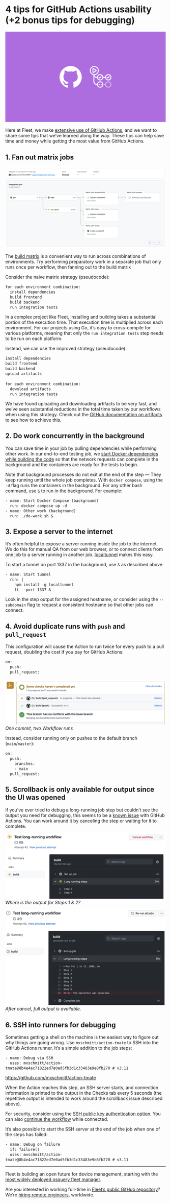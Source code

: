 # 4 tips for GitHub Actions usability (+2 bonus tips for debugging)

![4 tips for GitHub Actions usability (+2 bonus tips for debugging)](../website/assets/images/articles/4-tips-for-github-actions-usability-cover-1600x900@2x.jpg)

Here at Fleet, we make [extensive use of GitHub Actions](https://github.com/fleetdm/fleet/tree/main/.github/workflows), and we want to share some tips that we’ve learned along the way. These tips can help save time and money while getting the most value from GitHub Actions.

## 1. Fan out matrix jobs

![The build matrix](../website/assets/images/articles/4-tips-for-github-actions-usability-1-700x353@2x.png)

The [build matrix](https://docs.github.com/en/actions/using-workflows/about-workflows#using-a-build-matrix) is a convenient way to run across combinations of environments. Try performing preparatory work in a separate job that only runs once per workflow, then fanning out to the build matrix

Consider the naive matrix strategy (pseudocode):

```
for each environment combination:
  install dependencies
  build frontend
  build backend
  run integration tests
```

In a complex project like Fleet, installing and building takes a substantial portion of the execution time. That execution time is multiplied across each environment. For our projects using Go, it’s easy to cross-compile for various platforms, meaning that only the `run integration tests` step needs to be run on each platform.

Instead, we can use the improved strategy (pseudocode):

```
install dependencies
build frontend
build backend
upload artifacts

for each environment combination:
  download artifacts
  run integration tests
```

We have found uploading and downloading artifacts to be very fast, and we’ve seen substantial reductions in the total time taken by our workflows when using this strategy. Check out the [GitHub documentation on artifacts](https://docs.github.com/en/actions/advanced-guides/storing-workflow-data-as-artifacts) to see how to achieve this.

## 2. Do work concurrently in the background

You can save time in your job by pulling dependencies while performing other work. In our end-to-end testing job, we [start Docker dependencies while building the code](https://github.com/fleetdm/fleet/blob/ab664e5304cc5f350ecb758a08b1ef0019c83666/.github/workflows/test.yml#L31-L34) so that the network requests can complete in the background and the containers are ready for the tests to begin.

Note that background processes do not exit at the end of the step — They keep running until the whole job completes. With `docker compose`, using the `-d` flag runs the containers in the background. For any other bash command, use `&` to run in the background. For example:

```
- name: Start Docker Compose (background)
  run: docker compose up -d
- name: Other work (background)
  run: ./do-work.sh &
```

## 3. Expose a server to the internet
It’s often helpful to expose a server running inside the job to the internet. We do this for manual QA from our web browser, or to connect clients from one job to a server running in another job. [localtunnel](https://github.com/localtunnel/localtunnel) makes this easy.

To start a tunnel on port 1337 in the background, use `&` as described above.

```
- name: Start tunnel
  run: |
    npm install -g localtunnel
    lt --port 1337 &
```

Look in the step output for the assigned hostname, or consider using the `--subdomain` flag to request a consistent hostname so that other jobs can connect.

## 4. Avoid duplicate runs with `push` and `pull_request`

This configuration will cause the Action to run twice for every push to a pull request, doubling the cost if you pay for GitHub Actions:

```
on:
  push:
  pull_request:
```

![Two GitHub Workflows running on a single commit](../website/assets/images/articles/4-tips-for-github-actions-usability-2-700x248@2x.png)
*One commit, two Workflow runs*

Instead, consider running only on pushes to the default branch (`main`/`master`):

```
on:
  push:
    branches:
    - main
  pull_request:
```

## 5. Scrollback is only available for output since the UI was opened

If you’ve ever tried to debug a long-running job step but couldn’t see the output you need for debugging, this seems to be a [known issue](https://github.community/t/how-to-see-the-full-log-while-a-workflow-is-in-progress/17455/2) with GitHub Actions. You can work around it by canceling the step or waiting for it to complete.

![Where is the output for Steps 1 & 2?](../website/assets/images/articles/4-tips-for-github-actions-usability-3-700x286@2x.png)
*Where is the output for Steps 1 & 2?*

![After cancel, full output is available.](../website/assets/images/articles/4-tips-for-github-actions-usability-4-700x415@2x.png)
*After cancel, full output is available.*

## 6. SSH into runners for debugging

Sometimes getting a shell on the machine is the easiest way to figure out why things are going wrong. Use `mxschmitt/action-tmate` to SSH into the GitHub Actions runner. It’s a simple addition to the job steps:

```
- name: Debug via SSH
  uses: mxschmitt/action-tmate@8b4e4ac71822ed7e0ad5fb3d1c33483e9e8fb270 # v3.11
```

https://github.com/mxschmitt/action-tmate

When the Action reaches this step, an SSH server starts, and connection information is printed to the output in the Checks tab every 5 seconds (the repetitive output is intended to work around the scrollback issue described above).

For security, consider using the [SSH public key authentication option](https://github.com/mxschmitt/action-tmate#use-registered-public-ssh-keys). You can also [continue the workflow](https://github.com/mxschmitt/action-tmate#continue-a-workflow) while connected.

It’s also possible to start the SSH server at the end of the job when one of the steps has failed:

```
- name: Debug on failure
  if: failure()
  uses: mxschmitt/action-tmate@8b4e4ac71822ed7e0ad5fb3d1c33483e9e8fb270 # v3.11
```

---

Fleet is building an open future for device management, starting with the [most widely deployed osquery fleet manager](https://fleetdm.com/).

Are you interested in working full-time in [Fleet’s public GitHub repository](https://github.com/fleetdm/fleet)? We’re [hiring remote engineers](https://fleetdm.com/jobs), worldwide.


<meta name="category" value="engineering">
<meta name="authorGitHubUsername" value="zwass">
<meta name="authorFullName" value="Zach Wasserman">
<meta name="publishedOn" value="2022-01-03">
<meta name="articleTitle" value="4 tips for GitHub Actions usability (+2 bonus tips for debugging)">
<meta name="articleImageUrl" value="../website/assets/images/articles/4-tips-for-github-actions-usability-cover-1600x900@2x.jpg">